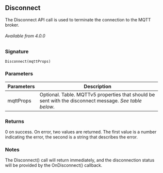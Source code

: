 ## Disconnect

The Disconnect API call is used to terminate the connection to the MQTT broker.


###### Available from 4.0.0


### Signature

`Disconnect(mqttProps)`


### Parameters

| Parameters | Description                                                                                              |
| ---------- | -------------------------------------------------------------------------------------------------------- |
| mqttProps  | Optional. Table. MQTTv5 properties that should be sent with the disconnect message.   _See table below._ |


### Returns

0 on success.  On error, two values are returned.  The first value is a number indicating the error, the second is a string that describes the error.

### Notes

The Disconnect() call will return immediately, and the disconnection status will be provided by the OnDisconnect() callback.
